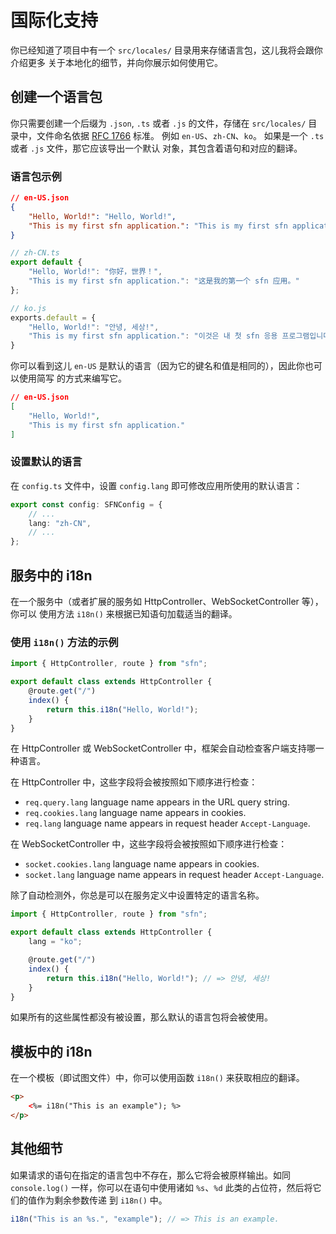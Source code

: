 # 国际化支持

你已经知道了项目中有一个 `src/locales/` 目录用来存储语言包，这儿我将会跟你介绍更多
关于本地化的细节，并向你展示如何使用它。

## 创建一个语言包

你只需要创建一个后缀为 `.json`, `.ts` 或者 `.js` 的文件，存储在 `src/locales/` 
目录中，文件命名依据 [RFC 1766](https://www.ietf.org/rfc/rfc1766.txt) 标准。 例如
`en-US`、`zh-CN`、`ko`。 如果是一个 `.ts` 或者 `.js` 文件，那它应该导出一个默认
对象，其包含着语句和对应的翻译。

### 语言包示例

```json
// en-US.json
{
    "Hello, World!": "Hello, World!",
    "This is my first sfn application.": "This is my first sfn application."
}
```

```typescript
// zh-CN.ts
export default {
    "Hello, World!": "你好，世界！",
    "This is my first sfn application.": "这是我的第一个 sfn 应用。"
};
```

```javascript
// ko.js
exports.default = {
    "Hello, World!": "안녕, 세상!",
    "This is my first sfn application.": "이것은 내 첫 sfn 응용 프로그램입니다."
}
```

你可以看到这儿 `en-US` 是默认的语言（因为它的键名和值是相同的），因此你也可以使用简写
的方式来编写它。


```json
// en-US.json
[
    "Hello, World!",
    "This is my first sfn application."
]
```

### 设置默认的语言

在 `config.ts` 文件中，设置 `config.lang` 即可修改应用所使用的默认语言：

```typescript
export const config: SFNConfig = {
    // ...
    lang: "zh-CN",
    // ...
};
```

## 服务中的 i18n

在一个服务中（或者扩展的服务如 HttpController、WebSocketController 等），你可以
使用方法 `i18n()` 来根据已知语句加载适当的翻译。

### 使用 `i18n()` 方法的示例

```typescript
import { HttpController, route } from "sfn";

export default class extends HttpController {
    @route.get("/")
    index() {
        return this.i18n("Hello, World!");
    }
}
```

在 HttpController 或 WebSocketController 中，框架会自动检查客户端支持哪一种语言。

在 HttpController 中，这些字段将会被按照如下顺序进行检查：

- `req.query.lang` language name appears in the URL query string.
- `req.cookies.lang` language name appears in cookies.
- `req.lang` language name appears in request header `Accept-Language`.

在 WebSocketController 中，这些字段将会被按照如下顺序进行检查：

- `socket.cookies.lang` language name appears in cookies.
- `socket.lang` language name appears in request header `Accept-Language`.

除了自动检测外，你总是可以在服务定义中设置特定的语言名称。

```typescript
import { HttpController, route } from "sfn";

export default class extends HttpController {
    lang = "ko";

    @route.get("/")
    index() {
        return this.i18n("Hello, World!"); // => 안녕, 세상!
    }
}
```

如果所有的这些属性都没有被设置，那么默认的语言包将会被使用。

## 模板中的 i18n 

在一个模板（即试图文件）中，你可以使用函数 `i18n()` 来获取相应的翻译。

```html
<p>
    <%= i18n("This is an example"); %>
</p>
```

## 其他细节

如果请求的语句在指定的语言包中不存在，那么它将会被原样输出。如同 `console.log()` 
一样，你可以在语句中使用诸如 `%s`、`%d` 此类的占位符，然后将它们的值作为剩余参数传递
到 `i18n()` 中。

```javascript
i18n("This is an %s.", "example"); // => This is an example.
```